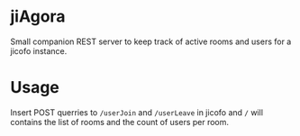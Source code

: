 # jiAgora
Small companion REST server to keep track of active rooms and users for a jicofo instance.

# Usage
Insert POST querries to `/userJoin` and `/userLeave` in jicofo and `/` will contains the list of rooms and the count of users per room.
